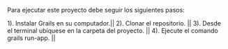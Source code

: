 Para ejecutar este proyecto debe seguir los siguientes pasos:

1). Instalar Grails en su computador.||
2). Clonar el repositorio. ||
3). Desde el terminal ubíquese en la carpeta del proyecto. ||
4). Ejecute el comando grails run-app. ||
